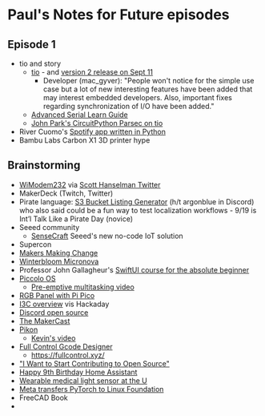 # Paul's Notes for Future episodes

## Episode 1
* tio and story
  * [tio](https://github.com/tio/tio) - and [version 2 release on Sept 11](https://github.com/tio/tio/releases/tag/v2.0)
    * Developer (mac_gyver): "People won't notice for the simple use case but a lot of new interesting features have been added that may interest embedded developers. Also, important fixes regarding synchronization of I/O have been added."
  * [Advanced Serial Learn Guide](https://learn.adafruit.com/welcome-to-circuitpython/advanced-serial-console-on-linux) 
  * [John Park's CircuitPython Parsec on tio](https://www.youtube.com/watch?v=gAs45AOycrg&list=PLjF7R1fz_OOWFqZfqW9jlvQSIUmwn9lWr&index=5)
* River Cuomo's [Spotify app written in Python](https://github.com/riverscuomo/new-albums)
* Bambu Labs Carbon X1 3D printer hype

## Brainstorming
* [WiModem232](https://www.cbmstuff.com/index.php?route=product/product&product_id=60) via [Scott Hanselman Twitter](https://twitter.com/shanselman/status/1569495883070447616)
* MakerDeck (Twitch, Twitter)
* Pirate language:  [S3 Bucket Listing Generator](https://adafruit-circuit-python.s3.amazonaws.com/index.html?prefix=bin/circuitplayground_express/en_x_pirate/) (h/t argonblue in  Discord) who also said could be a fun way to test localization workflows - 9/19 is Int’l Talk Like a Pirate Day (novice)
* Seeed community
  * [SenseCraft](https://github.com/Seeed-Studio/SenseCraft) Seeed's new no-code IoT solution
* Supercon
* [Makers Making Change](makersmakingchange.com)
* [Winterbloom Micronova](https://winterbloom.com/shop/micronova)
* Professor John Gallagheur's [SwiftUI course for the absolute beginner](https://www.youtube.com/playlist?list=PL9VJ9OpT-IPSM6dFSwQCIl409gNBsqKTe)
* [Piccolo OS](https://github.com/garyexplains/piccolo_os_v1.1)
  * [Pre-emptive multitasking video](https://www.youtube.com/watch?v=g1VFJHjLVMU)
* [RGB Panel with Pi Pico](https://hackaday.com/2022/08/28/share-screen-to-rgb-panel-with-pi-pico-w/)
* [I3C overview](https://hackaday.com/2022/08/25/i3c-no-typo-wants-to-be-your-serial-bus/) vis Hackaday
* [Discord open source](https://github.com/discord/discord-open-source)
* [The MakerCast](https://twitter.com/TheMakerCast)
* [Pikon](https://www.digitalcameraworld.com/news/robot-builder-shares-raspberry-pi-pikon-high-quality-camera-in-3d-printed-casing)
  * [Kevin's video](https://www.youtube.com/watch?v=4BEjKUK8DSQ)
* [Full Control Gcode Designer](http://fullcontrolgcode.com/)
  * https://fullcontrol.xyz/
* ["I Want to Start Contributing to Open Source"](https://harihareswara.net/posts/2022/i-want-to-start-contributing-to-open-source-my-current-advice/)
* [Happy 9th Birthday Home Assistant](https://www.home-assistant.io/blog/2022/09/07/release-20229/)
* [Wearable medical light sensor at the U](https://www.hackster.io/news/this-wearable-wholly-3d-printed-light-sensor-could-help-track-the-causes-of-lupus-flare-ups-118510f4619f)
* [Meta transfers PyTorch to Linux Foundation](https://www.hackster.io/news/meta-passes-pytorch-the-python-machine-learning-framework-to-the-linux-foundation-d48166c66500)
* FreeCAD Book
* 